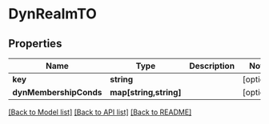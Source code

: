 # DynRealmTO

## Properties
Name | Type | Description | Notes
------------ | ------------- | ------------- | -------------
**key** | **string** |  | [optional] 
**dynMembershipConds** | **map[string,string]** |  | [optional] 

[[Back to Model list]](../README.md#documentation-for-models) [[Back to API list]](../README.md#documentation-for-api-endpoints) [[Back to README]](../README.md)


